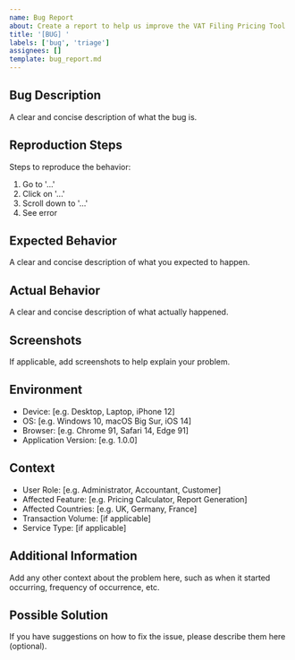 ```yaml
---
name: Bug Report
about: Create a report to help us improve the VAT Filing Pricing Tool
title: '[BUG] '
labels: ['bug', 'triage']
assignees: []
template: bug_report.md
---
```


## Bug Description
A clear and concise description of what the bug is.

## Reproduction Steps
Steps to reproduce the behavior:
1. Go to '...'
2. Click on '...'
3. Scroll down to '...'
4. See error

## Expected Behavior
A clear and concise description of what you expected to happen.

## Actual Behavior
A clear and concise description of what actually happened.

## Screenshots
If applicable, add screenshots to help explain your problem.

## Environment
- Device: [e.g. Desktop, Laptop, iPhone 12]
- OS: [e.g. Windows 10, macOS Big Sur, iOS 14]
- Browser: [e.g. Chrome 91, Safari 14, Edge 91]
- Application Version: [e.g. 1.0.0]

## Context
- User Role: [e.g. Administrator, Accountant, Customer]
- Affected Feature: [e.g. Pricing Calculator, Report Generation]
- Affected Countries: [e.g. UK, Germany, France]
- Transaction Volume: [if applicable]
- Service Type: [if applicable]

## Additional Information
Add any other context about the problem here, such as when it started occurring, frequency of occurrence, etc.

## Possible Solution
If you have suggestions on how to fix the issue, please describe them here (optional).